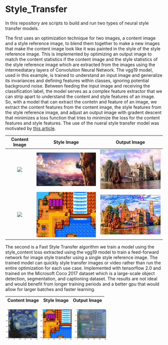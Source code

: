 # Style_Transfer


In this repository are scripts to build and run two types of neural style transfer models. 

The first uses an optimization technique for two images, a content image and a style reference image, to blend them together to make a new images that make the content image look like it was painted in the style of the style reference image. This is implemented by optimizing an output image to match the content statistics if the content image and the style statistics of the style reference image which are extracted from the images using the intermediatary layers of Convolution Neural Network. The vgg19 model, used in this example, is trained to understand an input image and generalize its invariances and defining features within classes, ignoring potential background noise. Between feeding the input image and receiving the classification label, the model serves as a complex feature extractor that we can strip apart to understand the content and style features of an image. So, with a model that can extract the contetn and feature of an image, we extract the content features from the content image, the style features from the style reference image, and adjust an output image with gradent descent that minimizes a loss function that tries to minimize the loss for the content features and style features. The use of the nueral style transfer model was motivated by [this article](https://www.tensorflow.org/tutorials/generative/style_transfer).


Content Image             | Style Image             |  Output Image
:-------------------------:|:-------------------------:|:-------------------------:
<img src="https://storage.googleapis.com/khanhlvg-public.appspot.com/arbitrary-style-transfer/belfry-2611573_1280.jpg" width="325" />   | <img src="Style_Transfer_Individual/style_images/zelda.jpg" width="325" />  |  <img src="Style_Transfer_Individual/finished_transfers/castle+zelda.png" width="325" />
<img src="https://storage.googleapis.com/khanhlvg-public.appspot.com/arbitrary-style-transfer/belfry-2611573_1280.jpg" width="325" />   | <img src="Style_Transfer_Individual/style_images/8bit.jpg" width="325" />  |  <img src="Style_Transfer_Individual/finished_transfers/castle_8bit.png" width="325" />


The second is a Fast Style Transfer algorithm we train a model using the style_content loss extracted using the vgg19 model to train a feed-forward network for image style transfer using a single style reference image. The trained model can quickly style transfer images or video rather than run the entire optimization for each use case. Implemented with tensorflow 2.0 and trained on the Microsoft Coco 2017 dataset which is a large-scale object detection, segmentation, and captioning dataset. The results are not ideal and  would benefit from longer training periods and a better gpu that would allow for larger batches and faster learning.

Content Image             | Style Image             |  Output Image
:-------------------------:|:-------------------------:|:-------------------------:
<img src="Fast_Style_Transfer//fast_style_transer.png" width="325" /> 
